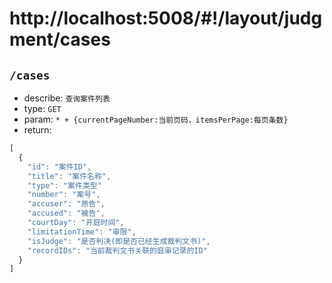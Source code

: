 # http://localhost:5008/#!/layout/judgment/cases

## `/cases`
* describe: `查询案件列表`
* type: `GET`
* param: `* + {currentPageNumber:当前页码，itemsPerPage:每页条数}`
* return: 

```javascript
[
  {
    "id": "案件ID",
    "title": "案件名称",
    "type": "案件类型"
    "number": "案号",
    "accuser": "原告",
    "accused": "被告",
    "courtDay": "开庭时间",
    "limitationTime": "审限",
    "isJudge": "是否判决(即是否已经生成裁判文书)",
    "recordIDs": "当前裁判文书关联的庭审记录的ID"
  }
]
```
